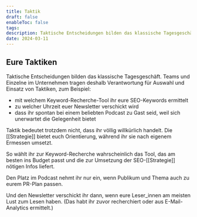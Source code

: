 ```yaml
---
title: Taktik
draft: false
enableToc: false
tags: 
description: Taktische Entscheidungen bilden das klassische Tagesgeschäft. Teams und Einzelne im Unternehmen tragen deshalb Verantwortung für Auswahl und Einsatz von Taktiken.
date: 2024-03-11
---
```


## Eure Taktiken

Taktische Entscheidungen bilden das klassische Tagesgeschäft. Teams und Einzelne im Unternehmen tragen deshalb Verantwortung für Auswahl und Einsatz von Taktiken, zum Beispiel:

- mit welchem Keyword-Recherche-Tool ihr eure SEO-Keywords ermittelt
- zu welcher Uhrzeit euer Newsletter verschickt wird
- dass ihr spontan bei einem beliebten Podcast zu Gast seid, weil sich unerwartet die Gelegenheit bietet

Taktik bedeutet trotzdem nicht, dass ihr völlig willkürlich handelt. Die [[Strategie]] bietet euch Orientierung, während ihr sie nach eigenem Ermessen umsetzt.

So wählt ihr zur Keyword-Recherche wahrscheinlich das Tool, das am besten ins Budget passt und die zur Umsetzung der SEO-[[Strategie]] nötigen Infos liefert.

Den Platz im Podcast nehmt ihr nur ein, wenn Publikum und Thema auch zu eurem PR-Plan passen.

Und den Newsletter verschickt ihr dann, wenn eure Leser_innen am meisten Lust zum Lesen haben. (Das habt ihr zuvor recherchiert oder aus E-Mail-Analytics ermittelt.)
